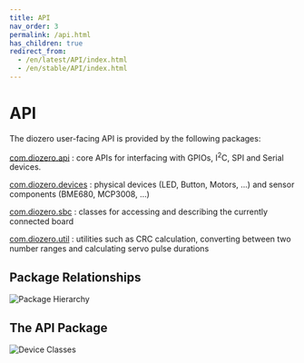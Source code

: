 ```yaml
---
title: API
nav_order: 3
permalink: /api.html
has_children: true
redirect_from:
  - /en/latest/API/index.html
  - /en/stable/API/index.html
---
```


# API

The diozero user-facing API is provided by the following packages:

[com.diozero.api](https://www.javadoc.io/doc/com.diozero/diozero-core/latest/diozero.core/com/diozero/api/package-summary.html)
: core APIs for interfacing with GPIOs, I<sup>2</sup>C, SPI and Serial devices.

[com.diozero.devices](https://www.javadoc.io/doc/com.diozero/diozero-core/latest/diozero.core/com/diozero/devices/package-summary.html)
: physical devices (LED, Button, Motors, ...) and sensor components (BME680, MCP3008, ...)

[com.diozero.sbc](https://www.javadoc.io/doc/com.diozero/diozero-core/latest/diozero.core/com/diozero/sbc/package-summary.html)
: classes for accessing and describing the currently connected board

[com.diozero.util](https://www.javadoc.io/doc/com.diozero/diozero-core/latest/diozero.core/com/diozero/util/package-summary.html)
: utilities such as CRC calculation, converting between two number ranges and calculating servo pulse durations

## Package Relationships

![Package Hierarchy](/assets/images/Packages.png "Package Hierarchy") 

## The API Package

![Device Classes](/assets/images/ApiDevices.png "Device Classes") 
